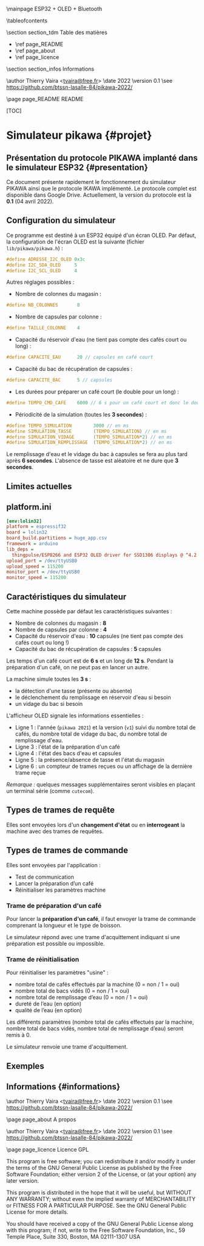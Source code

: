 \mainpage ESP32 + OLED + Bluetooth

\tableofcontents

\section section_tdm Table des matières
- \ref page_README
- \ref page_about
- \ref page_licence

\section section_infos Informations

\author Thierry Vaira <<tvaira@free.fr>>
\date 2022
\version 0.1
\see https://github.com/btssn-lasalle-84/pikawa-2022/


\page page_README README

[TOC]

# Simulateur pikawa {#projet}

## Présentation du protocole PIKAWA implanté dans le simulateur ESP32 {#presentation}

Ce document présente rapidement le fonctionnement du simulateur PIKAWA ainsi que le protocole IKAWA implémenté. Le protocole complet est disponible dans Google Drive. Actuellement, la version du protocole est la **0.1** (04 avril 2022).

## Configuration du simulateur

Ce programme est destiné à un ESP32 équipé d'un écran OLED. Par défaut, la configuration de l'écran OLED est la suivante (fichier `lib/pikawa/pikawa.h`) :

```c
#define ADRESSE_I2C_OLED 0x3c
#define I2C_SDA_OLED     5
#define I2C_SCL_OLED     4
```

Autres réglages possibles :

- Nombre de colonnes du magasin  :

```c
#define NB_COLONNES       8
```

- Nombre de capsules par colonne :

```c
#define TAILLE_COLONNE    4
```

- Capacité du réservoir d'eau (ne tient pas compte des cafés court ou long) :

```c
#define CAPACITE_EAU      20 // capsules en café court
```

- Capacité du bac de récupération de capsules :

```c
#define CAPACITE_BAC      5 // capsules
```

- Les durées pour préparer un café court (le double pour un long) :

```c
#define TEMPO_CMD_CAFE    6000 // 6 s pour un café court et donc le double pour un long
```

- Périodicité de la simulation (toutes les **3 secondes**) :

```c
#define TEMPO_SIMULATION        3000 // en ms
#define SIMULATION_TASSE        (TEMPO_SIMULATION) // en ms
#define SIMULATION_VIDAGE       (TEMPO_SIMULATION*2) // en ms
#define SIMULATION_REMPLISSAGE  (TEMPO_SIMULATION*2) // en ms
```

Le remplissage d'eau et le vidage du bac à capsules se fera au plus tard après **6 secondes**. L'absence de tasse est aléatoire et ne dure que **3 secondes**.

## Limites actuelles



## platform.ini

```ini
[env:lolin32]
platform = espressif32
board = lolin32
board_build.partitions = huge_app.csv
framework = arduino
lib_deps =
  thingpulse/ESP8266 and ESP32 OLED driver for SSD1306 displays @ ^4.2.0
upload_port = /dev/ttyUSB0
upload_speed = 115200
monitor_port = /dev/ttyUSB0
monitor_speed = 115200
```

## Caractéristiques du simulateur

Cette machine possède par défaut les caractéristiques suivantes :

- Nombre de colonnes du magasin  : **8**
- Nombre de capsules par colonne : **4**
- Capacité du réservoir d'eau : **10** capsules (ne tient pas compte des cafés court ou long !)
- Capacité du bac de récupération de capsules :  **5** capsules

Les temps d'un café court est de **6 s** et un long de **12 s**. Pendant la préparation d'un café, on ne peut pas en lancer un autre.

La machine simule toutes les **3 s** :

- la détection d'une tasse (présente ou absente)
- le déclenchement du remplissage en réservoir d'eau si besoin
- un vidage du bac si besoin

L'afficheur OLED signale les informations essentielles :

- Ligne 1 : l'année (`pikawa 2021`) et la version (`v1`) suivi du nombre total de cafés, du nombre total de vidage du bac, du nombre total de remplissage d'eau.
- Ligne 3 : l'état de la préparation d'un café
- Ligne 4 : l'état des bacs d'eau et capsules 
- Ligne 5 : la présence/absence de tasse et l'état du magasin
- Ligne 6 : un compteur de trames reçues ou un affichage de la dernière trame reçue

_Remarque :_ quelques messages supplémentaires seront visibles en plaçant un terminal série (comme `cutecom`).

## Types de trames de requête

Elles sont envoyées lors d'un **changement d'état** ou en **interrogeant** la machine avec des trames de requêtes.

## Types de trames de commande

Elles sont envoyées par l'application :

- Test de communication
- Lancer la préparation d’un café
- Réinitialiser les paramètres machine

### Trame de préparation d'un café

Pour lancer la **préparation d'un café**, il faut envoyer la trame de commande comprenant la longueur et le type de boisson.

Le simulateur répond avec une trame d'acquittement indiquant si une préparation est possible ou impossible.

### Trame de réinitialisation

Pour réinitialiser les paramètres "usine" :

- nombre total de cafés effectués par la machine (0 = non / 1 = oui)
- nombre total de bacs vidés (0 = non / 1 = oui)
- nombre total de remplissage d’eau (0 = non / 1 = oui)
- dureté de l’eau (en option)
- qualité de l’eau (en option)

Les différents paramètres (nombre total de cafés effectués par la machine, nombre total de bacs vidés, nombre total de remplissage d’eau) seront remis à 0.

Le simulateur renvoie une trame d'acquittement.

## Exemples



## Informations {#informations}

\author Thierry Vaira <<tvaira@free.fr>>
\date 2022
\version 0.1
\see https://github.com/btssn-lasalle-84/pikawa-2022/

\page page_about A propos

\author Thierry Vaira <<tvaira@free.fr>>
\date 2022
\version 0.1
\see https://github.com/btssn-lasalle-84/pikawa-2022/

\page page_licence Licence GPL

This program is free software; you can redistribute it and/or modify
it under the terms of the GNU General Public License as published by
the Free Software Foundation; either version 2 of the License, or
(at your option) any later version.

This program is distributed in the hope that it will be useful,
but WITHOUT ANY WARRANTY; without even the implied warranty of
MERCHANTABILITY or FITNESS FOR A PARTICULAR PURPOSE. See the
GNU General Public License for more details.

You should have received a copy of the GNU General Public License
along with this program; if not, write to the Free Software
Foundation, Inc., 59 Temple Place, Suite 330, Boston, MA 02111-1307 USA
